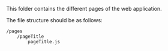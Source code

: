 This folder contains the different pages of the web application.

The file structure should be as follows:

```
/pages
    /pageTitle
        pageTitle.js
```